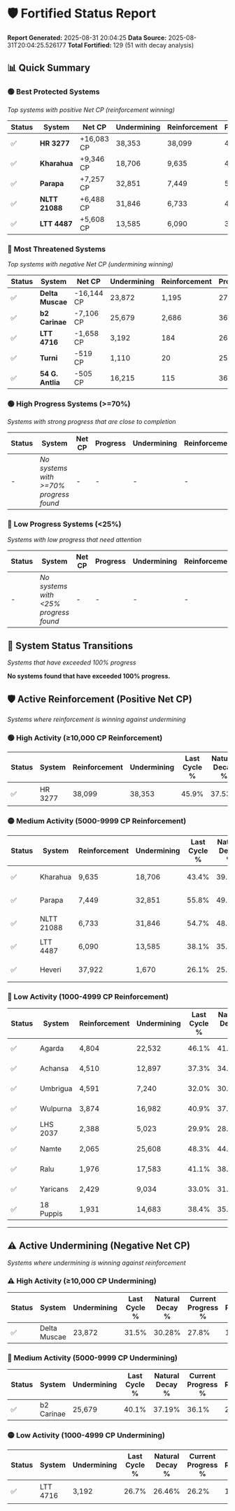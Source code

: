 # 🛡️ Fortified Status Report

**Report Generated:** 2025-08-31 20:04:25
**Data Source:** 2025-08-31T20:04:25.526177
**Total Fortified:** 129 (51 with decay analysis)

## 📊 Quick Summary

### 🟢 **Best Protected Systems**
*Top systems with positive Net CP (reinforcement winning)*

| Status | System | Net CP | Undermining | Reinforcement | Progress |
|--------|--------|--------|-------------|---------------|----------|
| ✅ | **HR 3277** | +16,083 CP | 38,353 | 38,099 | 40.0% |
| ✅ | **Kharahua** | +9,346 CP | 18,706 | 9,635 | 40.5% |
| ✅ | **Parapa** | +7,257 CP | 32,851 | 7,449 | 50.7% |
| ✅ | **NLTT 21088** | +6,488 CP | 31,846 | 6,733 | 49.8% |
| ✅ | **LTT 4487** | +5,608 CP | 13,585 | 6,090 | 36.0% |

### 🔴 **Most Threatened Systems**
*Top systems with negative Net CP (undermining winning)*

| Status | System | Net CP | Undermining | Reinforcement | Progress |
|--------|--------|--------|-------------|---------------|----------|
| ✅ | **Delta Muscae** | -16,144 CP | 23,872 | 1,195 | 27.8% |
| ✅ | **b2 Carinae** | -7,106 CP | 25,679 | 2,686 | 36.1% |
| ✅ | **LTT 4716** | -1,658 CP | 3,192 | 184 | 26.2% |
| ✅ | **Turni** | -519 CP | 1,110 | 20 | 25.8% |
| ✅ | **54 G. Antlia** | -505 CP | 16,215 | 115 | 36.9% |

### 🟢 **High Progress Systems (>=70%)**
*Systems with strong progress that are close to completion*

| Status | System | Net CP | Progress | Undermining | Reinforcement |
|--------|--------|--------|----------|-------------|---------------|
| - | *No systems with >=70% progress found* | - | - | - | - |

### 🔴 **Low Progress Systems (<25%)**
*Systems with low progress that need attention*

| Status | System | Net CP | Progress | Undermining | Reinforcement |
|--------|--------|--------|----------|-------------|---------------|
| - | *No systems with <25% progress found* | - | - | - | - |
## 🔄 System Status Transitions
*Systems that have exceeded 100% progress*

**No systems found that have exceeded 100% progress.**

## 🛡️ Active Reinforcement (Positive Net CP)
*Systems where reinforcement is winning against undermining*

### 🟢 High Activity (≥10,000 CP Reinforcement)

| Status | System | Reinforcement | Undermining | Last Cycle % | Natural Decay % | Current Progress % | Current CP | Net CP | Activity |
|--------|--------|---------------|-------------|--------------|-----------------|-------------------|------------|--------|----------|
| ✅ | HR 3277 | 38,099 | 38,353 | 45.9% | 37.53% | 40.0% | 260,000 | +16,083 | 🟢 High Reinforcement |

### 🟡 Medium Activity (5000-9999 CP Reinforcement)

| Status | System | Reinforcement | Undermining | Last Cycle % | Natural Decay % | Current Progress % | Current CP | Net CP | Activity |
|--------|--------|---------------|-------------|--------------|-----------------|-------------------|------------|--------|----------|
| ✅ | Kharahua | 9,635 | 18,706 | 43.4% | 39.06% | 40.5% | 263,250 | +9,346 | 🟡 Medium Reinforcement |
| ✅ | Parapa | 7,449 | 32,851 | 55.8% | 49.58% | 50.7% | 329,550 | +7,257 | 🟡 Medium Reinforcement |
| ✅ | NLTT 21088 | 6,733 | 31,846 | 54.7% | 48.80% | 49.8% | 323,700 | +6,488 | 🟡 Medium Reinforcement |
| ✅ | LTT 4487 | 6,090 | 13,585 | 38.1% | 35.14% | 36.0% | 234,000 | +5,608 | 🟡 Medium Reinforcement |
| ✅ | Heveri | 37,922 | 1,670 | 26.1% | 25.00% | 25.8% | 167,700 | +5,200 | 🟡 Medium Reinforcement |

### 🔴 Low Activity (1000-4999 CP Reinforcement)

| Status | System | Reinforcement | Undermining | Last Cycle % | Natural Decay % | Current Progress % | Current CP | Net CP | Activity |
|--------|--------|---------------|-------------|--------------|-----------------|-------------------|------------|--------|----------|
| ✅ | Agarda | 4,804 | 22,532 | 46.1% | 41.90% | 42.6% | 276,900 | +4,534 | 🔵 Low Reinforcement |
| ✅ | Achansa | 4,510 | 12,897 | 37.3% | 34.67% | 35.3% | 229,450 | +4,086 | 🔵 Low Reinforcement |
| ✅ | Umbrigua | 4,591 | 7,240 | 32.0% | 30.30% | 30.9% | 200,850 | +3,905 | 🔵 Low Reinforcement |
| ✅ | Wulpurna | 3,874 | 16,982 | 40.9% | 37.76% | 38.3% | 248,949 | +3,539 | 🔵 Low Reinforcement |
| ✅ | LHS 2037 | 2,388 | 5,023 | 29.9% | 28.81% | 29.1% | 189,150 | +1,900 | 🔵 Low Reinforcement |
| ✅ | Namte | 2,065 | 25,608 | 48.3% | 44.13% | 44.4% | 288,600 | +1,738 | 🔵 Low Reinforcement |
| ✅ | Ralu | 1,976 | 17,583 | 41.1% | 38.16% | 38.4% | 249,600 | +1,583 | 🔵 Low Reinforcement |
| ✅ | Yaricans | 2,429 | 9,034 | 33.0% | 31.38% | 31.6% | 205,400 | +1,415 | 🔵 Low Reinforcement |
| ✅ | 18 Puppis | 1,931 | 14,683 | 38.4% | 35.89% | 36.1% | 234,650 | +1,369 | 🔵 Low Reinforcement |


---

## ⚠️ Active Undermining (Negative Net CP)
*Systems where undermining is winning against reinforcement*

### ⚠️ High Activity (≥10,000 CP Undermining)

| Status | System | Undermining | Last Cycle % | Natural Decay % | Current Progress % | Reinforcement | Current CP | Net CP | Activity |
|--------|--------|-------------|--------------|-----------------|-------------------|---------------|------------|--------|----------|
| ✅ | Delta Muscae | 23,872 | 31.5% | 30.28% | 27.8% | 1,195 | 180,700 | -16,144 | ⚠️ High Undermining |

### 🔶 Medium Activity (5000-9999 CP Undermining)

| Status | System | Undermining | Last Cycle % | Natural Decay % | Current Progress % | Reinforcement | Current CP | Net CP | Activity |
|--------|--------|-------------|--------------|-----------------|-------------------|---------------|------------|--------|----------|
| ✅ | b2 Carinae | 25,679 | 40.1% | 37.19% | 36.1% | 2,686 | 234,650 | -7,106 | 🔶 Medium Undermining |

### 🟡 Low Activity (1000-4999 CP Undermining)

| Status | System | Undermining | Last Cycle % | Natural Decay % | Current Progress % | Reinforcement | Current CP | Net CP | Activity |
|--------|--------|-------------|--------------|-----------------|-------------------|---------------|------------|--------|----------|
| ✅ | LTT 4716 | 3,192 | 26.7% | 26.46% | 26.2% | 184 | 170,300 | -1,658 | 🟡 Low Undermining |

